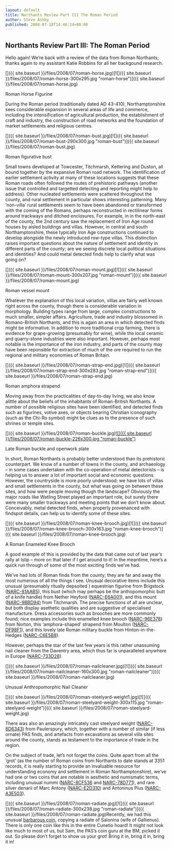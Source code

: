 ```yaml
---
layout: default
title: Northants Review Part III The Roman Period
author: Steve Ashby
published: 2008-07-18T14:46:24+00:00
---
```


Northants Review Part III: The Roman Period
-------------------------------------------

Hello again! We’re back with a review of the data from Roman Northants; thanks again to my assistant Katie Robbins for all her backgound research.

[]({{ site.baseurl }}/files/2008/07/roman-horse.jpg)[![]({{ site.baseurl }}/files/2008/07/roman-horse-300x295.jpg "roman-horse")]({{ site.baseurl }}/files/2008/07/roman-horse.jpg)

Roman Horse Figurine

During the Roman period (traditionally dated AD 43-410), Northamptonshire sees considerable expansion in several areas of life and commerce, including the intensification of agricultural production, the establishment of craft and industry, the construction of road networks and the foundation of market settlements and religious centres.

[]({{ site.baseurl }}/files/2008/07/roman-bust.jpg)[![]({{ site.baseurl }}/files/2008/07/roman-bust-290x300.jpg "roman-bust")]({{ site.baseurl }}/files/2008/07/roman-bust.jpg)

Roman figurative bust

Small towns developed at Towcester, Titchmarsh, Kettering and Duston, all bound together by the expansive Roman road network. The identification of earlier settlement activity at many of these locations suggests that these Roman roads often followed the routes of prehistoric pathways (another issue that controlled and targetted detecting and reporting might help to address). Other nucleated settlements were scattered throughout the county, and rural settlement in particular shows interesting patterning. Many ‘non-villa’ rural settlements seem to have been abandoned or transformed with the coming of the Romans, perhaps reconstructed in rectilinear forms around trackways and ditched enclosures. For example, in in the north-east of the county, the 2nd century saw the replacement of Iron Age round houses by aisled buildings and villas. However, in central and south Northamptonshire, these typically Iron Age constructions continued to develop alongside the newly introduced row-type villas. This distinction raises important questions about the nature of settlement and identity in different parts of the county; are we seeing discrete local political situations and identities? And could metal detected finds help to clarify what was going on?

[]({{ site.baseurl }}/files/2008/07/roman-mount.jpg)[![]({{ site.baseurl }}/files/2008/07/roman-mount-300x207.jpg "roman-mount")]({{ site.baseurl }}/files/2008/07/roman-mount.jpg)

Roman vessel mount

Whatever the explanation of this local variation, villas are fairly well known right across the county, though there is considerable variation in morphology. Building types range from large, complex constructions to much smaller, simpler affairs. Agriculture, trade and industry blossomed in Romano-British Northants, and this is again an area in which detected finds might be informative. In addition to more traditional crop farming, there is evidence for grape-growing (presumably for wine), while the local ceramic and quarry-stone industries were also important. However, perhaps most notable is the importance of the iron industry, and parts of the county may have been reponsible for extraction of much of the ore required to run the regional and military economies of Roman Britain.

[]({{ site.baseurl }}/files/2008/07/roman-strap-end.jpg)[![]({{ site.baseurl }}/files/2008/07/roman-strap-end-300x283.jpg "roman-strap-end")]({{ site.baseurl }}/files/2008/07/roman-strap-end.jpg)

Roman amphora strapend

Moving away from the practicalities of day-to-day living, we also know alittle about the beliefs of the inhabitants of Roman-British Northants. A number of possible religious sites have been identified, and detected finds such as figurines, votive axes, or objects bearing Christian iconography (such as the Chi-Ro symbol) might be clues as to the presence of such shrines or temple sites.

[]({{ site.baseurl }}/files/2008/07/roman-buckle.jpg)[![]({{ site.baseurl }}/files/2008/07/roman-buckle-226x300.jpg "roman-buckle")](/2008/07/18/northants-review-part-iii-the-roman-period/roman-buckle/)

Late Roman buckle and openwork plate

In short, Roman Northants is probably better understood than its prehistoric counterpart. We know of a number of towns in the county, and archaeology – in some cases undertaken with the co-operation of metal detectorists – is helping us to answer a lot of important social and economic questions. However, the countryside is more poorly understood; we have lots of villas and small settlements in the county, but what was going on between these sites, and how were people moving though the landscape? Obviously the major roads like Watling Street played an important role, but surely there were many smaller trackways and meeting points that we don’t know about. Conceivably, metal detected finds, when properly provenanced with findspot details, can help us to identify some of these sites.

[]({{ site.baseurl }}/files/2008/07/roman-knee-brooch.jpg)[![]({{ site.baseurl }}/files/2008/07/roman-knee-brooch-300x163.jpg "roman-knee-brooch")]({{ site.baseurl }}/files/2008/07/roman-knee-brooch.jpg)

A Roman Enameled Knee Brooch

A good example of this is provided by the data that came out of last year’s rally at Islip – more on that later if I get around to it! In the meantime, here’s a quick run through of some of the most exciting finds we’ve had.

We’ve had lots of Roman finds from the county; they are far and away the most numerous of all the things I see. Unusual decorative items include this unusual (presumably ritually depsoited ) equestrian figurine from Brigstock ([NARC-81AAB5](http://www.findsdatabase.org.uk/hms/pas_obj.php?type=finds&id=00146E81B0D0112C "Horse figurine")), this bust (which may perhaps be the anthopomorphic butt of a knife handle) from Nether Heyford ([NARC-E6A001](http://www.findsdatabase.org.uk/hms/pas_obj.php?type=finds&id=001480E6A2901226 "Roman bust")), and this mount ([NARC-9BBD94](http://www.findsdatabase.org.uk/hms/pas_obj.php?type=finds&id=00147D9BC2801EBE "Figurative vessel mount")[)](http://www.findsdatabase.org.uk/hms/pas_obj.php?type=finds&id=00147D9BC2801EBE "Vessel mount") from Titchmarsh. The precise functions of all are unclear, but both display asethetic qualities and are suggestive of specialised manufacture. Dress accessories such as brooches are more commonly found; nice examples include this enamelled knee brooch ([NARC-96E378](http://www.findsdatabase.org.uk/hms/pas_obj.php?type=finds&id=00147C96F4B01F5C "Knee brooch")) from Norton, this ‘amphora-shaped’ strapend from Moulton ([NARC-DF98F1](http://www.findsdatabase.org.uk/hms/pas_obj.php?type=finds&id=001478DFA06016E1#a001478DFA06016E1 "Amphora strapend")), and this lovely late Roman military buckle from Hinton-in-the-Hedges ([NARC-C6E5B8](http://www.findsdatabase.org.uk/hms/pas_obj.php?type=finds&id=001421C720801B58 "D-shaped buckle and triangular plate")).

However, perhaps the star of the last few years is this rather unassuming nail cleaner from the Daventry area, which thus far is unparalleled anywhere in Europe ([NARC-733D28](http://www.findsdatabase.org.uk/hms/pas_obj.php?type=finds&id=001427738360185A#a001427738360185A "Nail cleaner")).

[]({{ site.baseurl }}/files/2008/07/roman-nailcleaner.jpg)[![]({{ site.baseurl }}/files/2008/07/roman-nailcleaner-160x300.jpg "roman-nailcleaner")]({{ site.baseurl }}/files/2008/07/roman-nailcleaner.jpg)

Unusual Anthropomorphic Nail Cleaner

[]({{ site.baseurl }}/files/2008/07/roman-steelyard-weight1.jpg)[![]({{ site.baseurl }}/files/2008/07/roman-steelyard-weight-300x115.jpg "roman-steelyard-weight")]({{ site.baseurl }}/files/2008/07/roman-steelyard-weight.jpg)

There was also an amazingly intricately cast steelyard weight ([NARC-8D6343](http://www.findsdatabase.org.uk/hms/pas_obj.php?type=finds&id=0014358D79001EF6 "Steelyard Weight")) from Paulerspury, which, together with a number of similar (if less ornate) PAS finds, and artefacts from excavations as several villa sites around the county, stands as testament to the importance of trade in the region.

On the subject of trade, let’s not forget the coins. Quite apart from all the ‘grot’ (as the number of Roman coins from Northants to date stands at 3351 records, it is really starting to provide an invaluable resource for understanding economy and settlement in Roman Northamptonshire), we’ve had one or two coins that are notable in aesthetic and numismatic terms, including unusual nummi ([NARC-8CF536](http://www.findsdatabase.org.uk/hms/pas_obj.php?type=finds&id=0014378D036012CD "Rare nummus") and [NARC-78D771](http://www.findsdatabase.org.uk/hms/pas_obj.php?type=finds&id=0014357909901B75 "Magnentius nummus")), and rare silver denarii of Marc Antony ([NARC-E2D310](http://www.findsdatabase.org.uk/hms/pas_obj.php?type=finds&id=001434E34100145D "Antony denarius")) and Antoninus Pius ([NARC-A3E503](http://www.findsdatabase.org.uk/hms/pas_obj.php?type=finds&id=001436A411601500 "Silver denarius")).

[]({{ site.baseurl }}/files/2008/07/roman-radiate.jpg)[![]({{ site.baseurl }}/files/2008/07/roman-radiate-300x238.jpg "roman-radiate")]({{ site.baseurl }}/files/2008/07/roman-radiate.jpg)Recently, we had this unusual [barbarous coin](http://www.findsdatabase.org.uk/hms/pas_obj.php?type=finds&id=001485A42A201AC9 "Salonina radiate"), copying a radiate of Salonina (wife of Gallienus). There is only one coin like this in the entire Cunetio hoard! It might not look like much to most of us, but Sam, the PAS’s coin guru at the BM, picked it out. So please don’t forget to show us your grot! Bring it in, bring it in, bring it in!